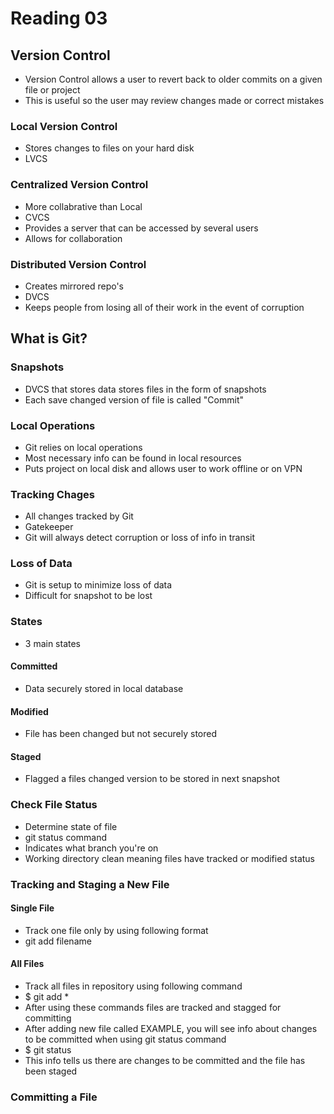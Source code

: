 # Reading 03

## Version Control

* Version Control allows a user to revert back to older commits on a given file or project
* This is useful so the user may review changes made or correct mistakes

### Local Version Control

* Stores changes to files on your hard disk
* LVCS

### Centralized Version Control

* More collabrative than Local
* CVCS
* Provides a server that can be accessed by several users
* Allows for collaboration

### Distributed Version Control

* Creates mirrored repo's
* DVCS
* Keeps people from losing all of their work in the event of corruption

## What is Git?

### Snapshots

* DVCS that stores data stores files in the form of snapshots
* Each save changed version of file is called "Commit"

### Local Operations

* Git relies on local operations
* Most necessary info can be found in local resources
* Puts project on local disk and allows user to work offline or on VPN

### Tracking Chages

* All changes tracked by Git
* Gatekeeper
* Git will always detect corruption or loss of info in transit

### Loss of Data

* Git is setup to minimize loss of data
* Difficult for snapshot to be lost

### States

* 3 main states

#### Committed

* Data securely stored in local database

#### Modified

* File has been changed but not securely stored

#### Staged

* Flagged a files changed version to be stored in next snapshot

### Check File Status

* Determine state of file
* git status command
* Indicates what branch you're on
* Working directory clean meaning files have tracked or modified status

### Tracking and Staging a New File

#### Single File

* Track one file only by using following format
* git add filename

#### All Files

* Track all files in repository using following command
* $ git add *
* After using these commands files are tracked and stagged for committing
* After adding new file called EXAMPLE, you will see info about changes to be committed when using git status command
* $ git status 
* This info tells us there are changes to be committed and the file has been staged

### Committing a File

